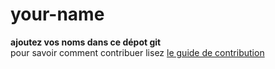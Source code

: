 your-name
=====
**ajoutez vos noms dans ce dépot git**<br>
pour savoir comment contribuer lisez [le guide de contribution](contributing.md)
